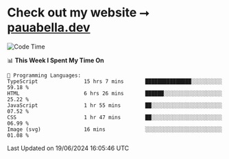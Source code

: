 # Check out my website ⭢ [pauabella.dev](https://pauabella.dev)

<!--START_SECTION:waka-->
![Code Time](http://img.shields.io/badge/Code%20Time-3%2C480%20hrs%2059%20mins-blue)

📊 **This Week I Spent My Time On** 

```text
💬 Programming Languages: 
TypeScript               15 hrs 7 mins       ███████████████░░░░░░░░░░   59.18 % 
HTML                     6 hrs 26 mins       ██████░░░░░░░░░░░░░░░░░░░   25.22 % 
JavaScript               1 hr 55 mins        ██░░░░░░░░░░░░░░░░░░░░░░░   07.52 % 
CSS                      1 hr 47 mins        ██░░░░░░░░░░░░░░░░░░░░░░░   06.99 % 
Image (svg)              16 mins             ░░░░░░░░░░░░░░░░░░░░░░░░░   01.08 % 
```


 Last Updated on 19/06/2024 16:05:46 UTC
<!--END_SECTION:waka-->
